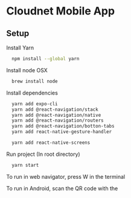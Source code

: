 # Cloudnet Mobile App

## Setup

Install Yarn

```bash
  npm install --global yarn
```

Install node OSX

```bash
  brew install node
```

Install dependencies

```bash
  yarn add expo-cli
  yarn add @react-navigation/stack
  yarn add @react-navigation/native
  yarn add @react-navigation/routers
  yarn add @react-navigation/botton-tabs
  yarn add react-native-gesture-handler

  yarn add react-native-screens

```

Run project (In root directory)

```bash
  yarn start
```

To run in web navigator, press W in the terminal

To run in Android, scan the QR code with the
